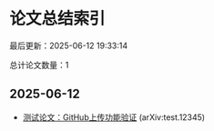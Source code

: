 # 论文总结索引

最后更新：2025-06-12 19:33:14

总计论文数量：1

## 2025-06-12

- [测试论文：GitHub上传功能验证](summaries/20250612_test.12345.md) (arXiv:test.12345)

